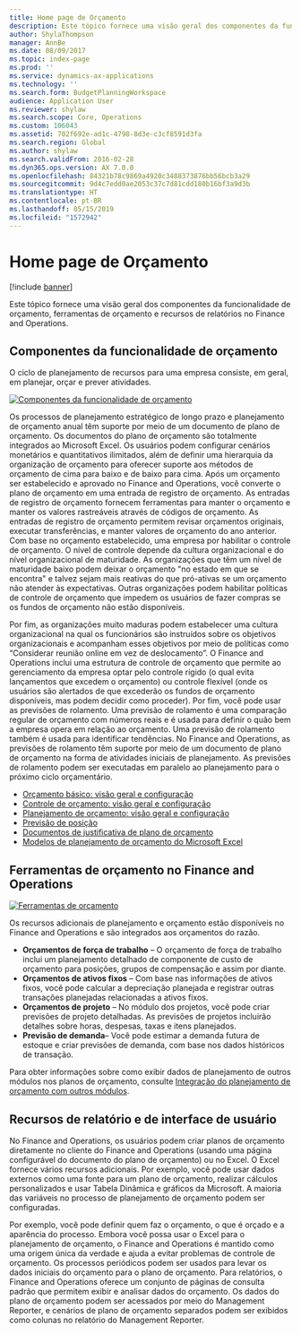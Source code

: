 ```yaml
---
title: Home page de Orçamento
description: Este tópico fornece uma visão geral dos componentes da funcionalidade de orçamento, ferramentas de orçamento e recursos de relatórios no Microsoft Dynamics 365 for Finance and Operations.
author: ShylaThompson
manager: AnnBe
ms.date: 08/09/2017
ms.topic: index-page
ms.prod: ''
ms.service: dynamics-ax-applications
ms.technology: ''
ms.search.form: BudgetPlanningWorkspace
audience: Application User
ms.reviewer: shylaw
ms.search.scope: Core, Operations
ms.custom: 106043
ms.assetid: 702f692e-ad1c-4798-8d3e-c3cf8591d3fa
ms.search.region: Global
ms.author: shylaw
ms.search.validFrom: 2016-02-28
ms.dyn365.ops.version: AX 7.0.0
ms.openlocfilehash: 84321b78c9869a4920c3488373876bb56bcb3a29
ms.sourcegitcommit: 9d4c7edd0ae2053c37c7d81cdd180b16bf3a9d3b
ms.translationtype: HT
ms.contentlocale: pt-BR
ms.lasthandoff: 05/15/2019
ms.locfileid: "1572942"
---
```

# <a name="budgeting-home-page"></a>Home page de Orçamento

[!include [banner](../includes/banner.md)]

Este tópico fornece uma visão geral dos componentes da funcionalidade de orçamento, ferramentas de orçamento e recursos de relatórios no Finance and Operations. 

<a name="components-of-budgeting-functionality"></a>Componentes da funcionalidade de orçamento
-------------------------------------

O ciclo de planejamento de recursos para uma empresa consiste, em geral, em planejar, orçar e prever atividades.

[![Componentes da funcionalidade de orçamento](./media/budgeting-functionality-components.jpg)](./media/budgeting-functionality-components.jpg)

Os processos de planejamento estratégico de longo prazo e planejamento de orçamento anual têm suporte por meio de um documento de plano de orçamento. Os documentos do plano de orçamento são totalmente integrados ao Microsoft Excel. Os usuários podem configurar cenários monetários e quantitativos ilimitados, além de definir uma hierarquia da organização de orçamento para oferecer suporte aos métodos de orçamento de cima para baixo e de baixo para cima. Após um orçamento ser estabelecido e aprovado no Finance and Operations, você converte o plano de orçamento em uma entrada de registro de orçamento. As entradas de registro de orçamento fornecem ferramentas para manter o orçamento e manter os valores rastreáveis através de códigos de orçamento. As entradas de registro de orçamento permitem revisar orçamentos originais, executar transferências, e manter valores de orçamento do ano anterior. Com base no orçamento estabelecido, uma empresa por habilitar o controle de orçamento. O nível de controle depende da cultura organizacional e do nível organizacional de maturidade. As organizações que têm um nível de maturidade baixo podem deixar o orçamento "no estado em que se encontra" e talvez sejam mais reativas do que pró-ativas se um orçamento não atender às expectativas. Outras organizações podem habilitar políticas de controle de orçamento que impedem os usuários de fazer compras se os fundos de orçamento não estão disponíveis.

Por fim, as organizações muito maduras podem estabelecer uma cultura organizacional na qual os funcionários são instruídos sobre os objetivos organizacionais e acompanham esses objetivos por meio de políticas como “Considerar reunião online em vez de deslocamento”. O Finance and Operations inclui uma estrutura de controle de orçamento que permite ao gerenciamento da empresa optar pelo controle rígido (o qual evita lançamentos que excedem o orçamento) ou controle flexível (onde os usuários são alertados de que excederão os fundos de orçamento disponíveis, mas podem decidir como proceder). Por fim, você pode usar as previsões de rolamento. Uma previsão de rolamento é uma comparação regular de orçamento com números reais e é usada para definir o quão bem a empresa opera em relação ao orçamento. Uma previsão de rolamento também é usada para identificar tendências. No Finance and Operations, as previsões de rolamento têm suporte por meio de um documento de plano de orçamento na forma de atividades iniciais de planejamento. As previsões de rolamento podem ser executadas em paralelo ao planejamento para o próximo ciclo orçamentário.

-   [Orçamento básico: visão geral e configuração](basic-budgeting-overview-configuration.md)
-   [Controle de orçamento: visão geral e configuração](budget-control-overview-configuration.md)
-   [Planejamento de orçamento: visão geral e configuração](budget-planning-overview-configuration.md)
-   [Previsão de posição](position-forecasting.md)
-   [Documentos de justificativa de plano de orçamento](budget-planning-justification-docs.md)
-   [Modelos de planejamento de orçamento do Microsoft Excel](budget-planning-excel-templates.md)

## <a name="budgeting-tools-in-finance-and-operations"></a>Ferramentas de orçamento no Finance and Operations
[![Ferramentas de orçamento](./media/budgeting-tools.jpg)](./media/budgeting-tools.jpg) 

Os recursos adicionais de planejamento e orçamento estão disponíveis no Finance and Operations e são integrados aos orçamentos do razão.

-   **Orçamentos de força de trabalho** – O orçamento de força de trabalho inclui um planejamento detalhado de componente de custo de orçamento para posições, grupos de compensação e assim por diante.
-   **Orçamentos de ativos fixos** – Com base nas informações de ativos fixos, você pode calcular a depreciação planejada e registrar outras transações planejadas relacionadas a ativos fixos.
-   **Orçamentos de projeto** – No módulo dos projetos, você pode criar previsões de projeto detalhadas. As previsões de projetos incluirão detalhes sobre horas, despesas, taxas e itens planejados.
-   **Previsão de demanda**– Você pode estimar a demanda futura de estoque e criar previsões de demanda, com base nos dados históricos de transação.

Para obter informações sobre como exibir dados de planejamento de outros módulos nos planos de orçamento, consulte [Integração do planejamento de orçamento com outros módulos](budget-planning-integration-other-modules.md).

## <a name="user-interface-and-reporting-capabilities"></a>Recursos de relatório e de interface de usuário
No Finance and Operations, os usuários podem criar planos de orçamento diretamente no cliente do Finance and Operations (usando uma página configurável do documento do plano de orçamento) ou no Excel. O Excel fornece vários recursos adicionais. Por exemplo, você pode usar dados externos como uma fonte para um plano de orçamento, realizar cálculos personalizados e usar Tabela Dinâmica e gráficos da Microsoft. A maioria das variáveis no processo de planejamento de orçamento podem ser configuradas. 

Por exemplo, você pode definir quem faz o orçamento, o que é orçado e a aparência do processo. Embora você possa usar o Excel para o planejamento de orçamento, o Finance and Operations é mantido como uma origem única da verdade e ajuda a evitar problemas de controle de orçamento. Os processos periódicos podem ser usados para levar os dados iniciais do orçamento para o plano de orçamento. Para relatórios, o Finance and Operations oferece um conjunto de páginas de consulta padrão que permitem exibir e analisar dados do orçamento. Os dados do plano de orçamento podem ser acessados por meio do Management Reporter, e cenários de plano de orçamento separados podem ser exibidos como colunas no relatório do Management Reporter.






